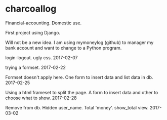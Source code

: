 # charcoallog
Financial-accounting. Domestic use.

First project using Django.

Will not be a new idea. I am using mymoneylog (github) to manager my bank account and want to change to a Python program.

login-logout. ugly css. 2017-02-07

trying a formset. 2017-02-22

Formset doesn't apply here. One form to insert data
and list data in db. 2017-02-25

Using a html frameset to split the page.
A form to insert data and other to choose 
what to show. 2017-02-28

Remove from db. Hidden user_name. 
Total 'money'. show_total view. 2017-03-02